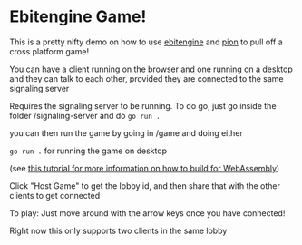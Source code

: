 # Ebitengine Game!

This is a pretty nifty demo on how to use [ebitengine](https://ebitengine.org/) and [pion](https://github.com/pion/webrtc) to pull off a cross platform game!

You can have a client running on the browser and one running on a desktop and they can talk to each other, provided they are connected to the same signaling server

Requires the signaling server to be running. To do go, just go inside the folder /signaling-server and do ``go run .``

you can then run the game by going in /game and doing either

``go run .`` for running the game on desktop

(see [this tutorial for more information on how to build for WebAssembly](https://ebitengine.org/en/documents/webassembly.html))

Click "Host Game" to get the lobby id, and then share that with the other clients to get connected

To play: Just move around with the arrow keys once you have connected!

Right now this only supports two clients in the same lobby
